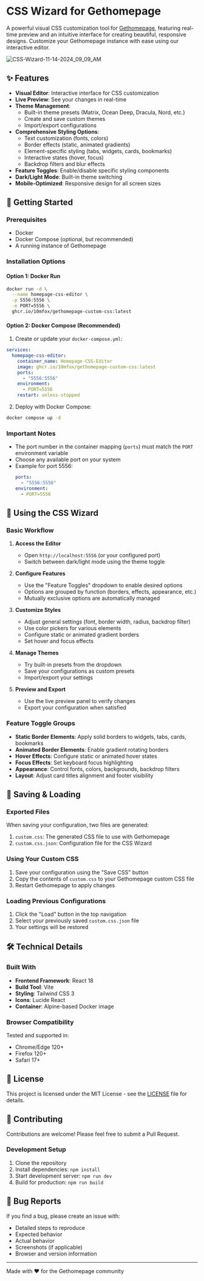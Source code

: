 # CSS Wizard for Gethomepage

A powerful visual CSS customization tool for [Gethomepage](https://github.com/gethomepage/homepage), featuring real-time preview and an intuitive interface for creating beautiful, responsive designs. Customize your Gethomepage instance with ease using our interactive editor.

![CSS-Wizard-11-14-2024_09_09_AM](https://github.com/user-attachments/assets/bd8487cc-5695-4ffc-b40f-8feccf613e26)

## ✨ Features

- **Visual Editor**: Interactive interface for CSS customization
- **Live Preview**: See your changes in real-time
- **Theme Management**:
  - Built-in theme presets (Matrix, Ocean Deep, Dracula, Nord, etc.)
  - Create and save custom themes
  - Import/export configurations
- **Comprehensive Styling Options**:
  - Text customization (fonts, colors)
  - Border effects (static, animated gradients)
  - Element-specific styling (tabs, widgets, cards, bookmarks)
  - Interactive states (hover, focus)
  - Backdrop filters and blur effects
- **Feature Toggles**: Enable/disable specific styling components
- **Dark/Light Mode**: Built-in theme switching
- **Mobile-Optimized**: Responsive design for all screen sizes

## 🚀 Getting Started

### Prerequisites

- Docker
- Docker Compose (optional, but recommended)
- A running instance of Gethomepage

### Installation Options

#### Option 1: Docker Run

```bash
docker run -d \
  --name homepage-css-editor \
  -p 5556:5556 \
  -e PORT=5556 \
  ghcr.io/10mfox/gethomepage-custom-css:latest
```

#### Option 2: Docker Compose (Recommended)

1. Create or update your `docker-compose.yml`:

```yaml
services:
  homepage-css-editor:
    container_name: Homepage-CSS-Editor
    image: ghcr.io/10mfox/gethomepage-custom-css:latest
    ports:
      - "5556:5556"
    environment:
      - PORT=5556
    restart: unless-stopped
```

2. Deploy with Docker Compose:

```bash
docker compose up -d
```

### Important Notes

- The port number in the container mapping (`ports`) must match the `PORT` environment variable
- Choose any available port on your system
- Example for port 5556:
  ```yaml
  ports:
    - "5556:5556"
  environment:
    - PORT=5556
  ```

## 🎨 Using the CSS Wizard

### Basic Workflow

1. **Access the Editor**
   - Open `http://localhost:5556` (or your configured port)
   - Switch between dark/light mode using the theme toggle

2. **Configure Features**
   - Use the "Feature Toggles" dropdown to enable desired options
   - Options are grouped by function (borders, effects, appearance, etc.)
   - Mutually exclusive options are automatically managed

3. **Customize Styles**
   - Adjust general settings (font, border width, radius, backdrop filter)
   - Use color pickers for various elements
   - Configure static or animated gradient borders
   - Set hover and focus effects

4. **Manage Themes**
   - Try built-in presets from the dropdown
   - Save your configurations as custom presets
   - Import/export your settings

5. **Preview and Export**
   - Use the live preview panel to verify changes
   - Export your configuration when satisfied

### Feature Toggle Groups

- **Static Border Elements**: Apply solid borders to widgets, tabs, cards, bookmarks
- **Animated Border Elements**: Enable gradient rotating borders
- **Hover Effects**: Configure static or animated hover states
- **Focus Effects**: Set keyboard focus highlighting
- **Appearance**: Control fonts, colors, backgrounds, backdrop filters
- **Layout**: Adjust card titles alignment and footer visibility

## 💾 Saving & Loading

### Exported Files

When saving your configuration, two files are generated:

1. `custom.css`: The generated CSS file to use with Gethomepage
2. `custom.css.json`: Configuration file for the CSS Wizard

### Using Your Custom CSS

1. Save your configuration using the "Save CSS" button
2. Copy the contents of `custom.css` to your Gethomepage custom CSS file
3. Restart Gethomepage to apply changes

### Loading Previous Configurations

1. Click the "Load" button in the top navigation
2. Select your previously saved `custom.css.json` file
3. Your settings will be restored

## 🛠 Technical Details

### Built With

- **Frontend Framework**: React 18
- **Build Tool**: Vite
- **Styling**: Tailwind CSS 3
- **Icons**: Lucide React
- **Container**: Alpine-based Docker image

### Browser Compatibility

Tested and supported in:
- Chrome/Edge 120+
- Firefox 120+
- Safari 17+

## 📝 License

This project is licensed under the MIT License - see the [LICENSE](LICENSE) file for details.

## 🤝 Contributing

Contributions are welcome! Please feel free to submit a Pull Request.

### Development Setup

1. Clone the repository
2. Install dependencies: `npm install`
3. Start development server: `npm run dev`
4. Build for production: `npm run build`

## 🐛 Bug Reports

If you find a bug, please create an issue with:
- Detailed steps to reproduce
- Expected behavior
- Actual behavior
- Screenshots (if applicable)
- Browser and version information

---

Made with ❤️ for the Gethomepage community
